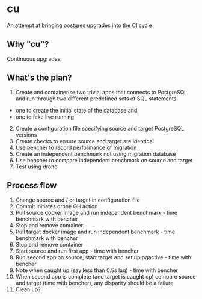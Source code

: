 # cu

An attempt at bringing postgres upgrades into the CI cycle

## Why "cu"?

Continuous upgrades.

## What's the plan?

1. Create and containerise two trivial apps that connects to PostgreSQL and run through two different predefined sets of SQL statements
  - one to create the initial state of the database and
  - one to fake live running
2. Create a configuration file specifying source and target PostgreSQL versions
3. Create checks to ensure source and target are identical
4. Use bencher to record performance of migration
5. Create an independent benchmark not using migration database
6. Use bencher to compare independent benchmark on source and target
7. Test using drone

## Process flow

1. Change source and / or target in configuration file
2. Commit initiates drone GH action
3. Pull source docker image and run independent benchmark - time benchmark with bencher
4. Stop and remove container
5. Pull target docker image and run independent benchmark - time benchmark with bencher
6. Stop and remove container
7. Start source and run first app - time with bencher
8. Run second app on source, start target and set up pgactive - time with bencher
9. Note when caught up (say less than 0.5s lag) - time with bencher
10. When second app is complete (and target is caught up) compare source and target (time with bencher), any disparity should be a failure
11. Clean up?
